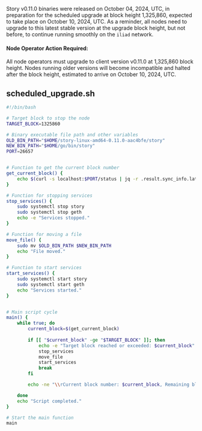 Story v0.11.0 binaries were released on October 04, 2024, UTC, in preparation for the scheduled upgrade at block height 1,325,860, expected to take place on October 10, 2024, UTC. As a reminder, all nodes need to upgrade to this latest stable version at the upgrade block height, but not before, to continue running smoothly on the `iliad` network.

#### Node Operator Action Required:

All node operators must upgrade to client version v0.11.0 at 1,325,860 block height. Nodes running older versions will become incompatible and halted after the block height, estimated to arrive on October 10, 2024, UTC.

## scheduled_upgrade.sh

```bash
#!/bin/bash

# Target block to stop the node
TARGET_BLOCK=1325860

# Binary executable file path and other variables
OLD_BIN_PATH="$HOME/story-linux-amd64-0.11.0-aac4bfe/story"
NEW_BIN_PATH="$HOME/go/bin/story"
PORT=26657


# Function to get the current block number
get_current_block() {
    echo $(curl -s localhost:$PORT/status | jq -r .result.sync_info.latest_block_height)
}

# Function for stopping services
stop_services() {
    sudo systemctl stop story
    sudo systemctl stop geth
    echo -e "Services stopped."
}

# Function for moving a file
move_file() {
    sudo mv $OLD_BIN_PATH $NEW_BIN_PATH
    echo "File moved."
}

# Function to start services
start_services() {
    sudo systemctl start story
    sudo systemctl start geth
    echo "Services started."
}


# Main script cycle
main() {
    while true; do
        current_block=$(get_current_block)
        
        if [[ "$current_block" -ge "$TARGET_BLOCK" ]]; then
            echo -e "Target block reached or exceeded: $current_block"
            stop_services
            move_file
            start_services
            break
        fi

        echo -ne "\\rCurrent block number: $current_block, Remaining blocks: $((TARGET_BLOCK - current_block)), Target block: $TARGET_BLOCK"

    done
    echo "Script completed."
}

# Start the main function
main
```
